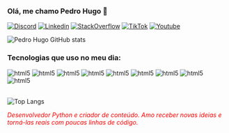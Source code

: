 
### Olá, me chamo Pedro Hugo 👋

[![Discord](https://img.shields.io/badge/Discord-7289DA?style=for-the-badge&logo=discord&logoColor=white)]()
[![Linkedin](https://img.shields.io/badge/LinkedIn-0077B5?style=for-the-badge&logo=linkedin&logoColor=white)](https://www.linkedin.com/in/pedro-hugo-ferreira-973545226/)
[![StackOverflow](https://img.shields.io/badge/Stack_Overflow-FE7A16?style=for-the-badge&logo=stack-overflow&logoColor=white)](https://stackoverflow.com/users/21942694/pedro-hugo)
[![TikTok](https://img.shields.io/badge/TikTok-000000?style=for-the-badge&logo=tiktok&logoColor=white)](https://www.tiktok.com/@beralta1)
[![Youtube](https://img.shields.io/badge/YouTube-FF0000?style=for-the-badge&logo=youtube&logoColor=white)](https://www.youtube.com/channel/UCF6xWaX05zYjNXT4Bq82zwg)


![Pedro Hugo GitHub stats](https://github-readme-stats.vercel.app/api?username=Pedro-Hugo&show_icons=true&theme=radical)

### Tecnologias que uso no meu dia:

<div style="display": inline-block>
  <img aling="center" alt="html5" src="https://img.shields.io/badge/Python-14354C?style=for-the-badge&logo=python&logoColor=yellow">
  <img aling="center" alt="html5" src="https://img.shields.io/badge/Django-092E20?style=for-the-badge&logo=django&logoColor=white">
  <img aling="center" alt="html5" src="https://img.shields.io/badge/Flask-000000?style=for-the-badge&logo=flask&logoColor=white">
  <img aling="center" alt="html5" src="https://img.shields.io/badge/SQLite-07405E?style=for-the-badge&logo=sqlite&logoColor=white">
  <img aling="center" alt="html5" src="https://img.shields.io/badge/PostgreSQL-316192?style=for-the-badge&logo=postgresql&logoColor=white">
  <img aling="center" alt="html5" src="https://img.shields.io/badge/GIT-E44C30?style=for-the-badge&logo=git&logoColor=white">
  <img aling="center" alt="html5" src="https://img.shields.io/badge/JavaScript-F7DF1E?style=for-the-badge&logo=javascript&logoColor=white">
  <img aling="center" alt="html5" src="https://img.shields.io/badge/CSS3-1572B6?style=for-the-badge&logo=css3&logoColor=white">
  <img aling="center" alt="html5" src="https://img.shields.io/badge/HTML5-E34F26?style=for-the-badge&logo=html5&logoColor=white">
</div></br>

![Top Langs](https://github-readme-stats.vercel.app/api/top-langs/?username=PedroHugoSF&hide_progress=true&theme=radical)

<i style="color: #FF0000;">Desenvolvedor Python e criador de conteúdo. Amo receber novas ideias e torná-las reais com poucas linhas de código.</i>








